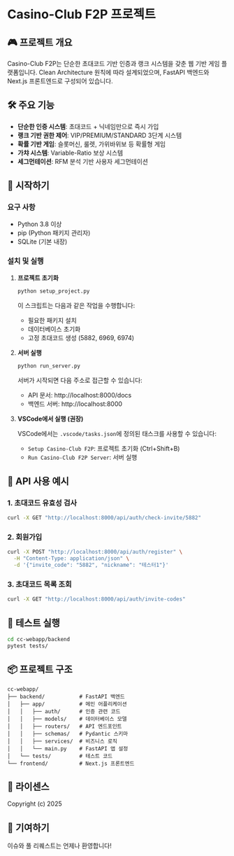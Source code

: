 # Casino-Club F2P 프로젝트

## 🎮 프로젝트 개요

Casino-Club F2P는 단순한 초대코드 기반 인증과 랭크 시스템을 갖춘 웹 기반 게임 플랫폼입니다. Clean Architecture 원칙에 따라 설계되었으며, FastAPI 백엔드와 Next.js 프론트엔드로 구성되어 있습니다.

## 🛠️ 주요 기능

- **단순한 인증 시스템**: 초대코드 + 닉네임만으로 즉시 가입
- **랭크 기반 권한 제어**: VIP/PREMIUM/STANDARD 3단계 시스템
- **확률 기반 게임**: 슬롯머신, 룰렛, 가위바위보 등 확률형 게임
- **가챠 시스템**: Variable-Ratio 보상 시스템
- **세그먼테이션**: RFM 분석 기반 사용자 세그먼테이션

## 🚀 시작하기

### 요구 사항

- Python 3.8 이상
- pip (Python 패키지 관리자)
- SQLite (기본 내장)

### 설치 및 실행

1. **프로젝트 초기화**

   ```bash
   python setup_project.py
   ```

   이 스크립트는 다음과 같은 작업을 수행합니다:
   - 필요한 패키지 설치
   - 데이터베이스 초기화
   - 고정 초대코드 생성 (5882, 6969, 6974)

2. **서버 실행**

   ```bash
   python run_server.py
   ```

   서버가 시작되면 다음 주소로 접근할 수 있습니다:
   - API 문서: http://localhost:8000/docs
   - 백엔드 서버: http://localhost:8000

3. **VSCode에서 실행 (권장)**

   VSCode에서는 `.vscode/tasks.json`에 정의된 태스크를 사용할 수 있습니다:
   - `Setup Casino-Club F2P`: 프로젝트 초기화 (Ctrl+Shift+B)
   - `Run Casino-Club F2P Server`: 서버 실행

## 📝 API 사용 예시

### 1. 초대코드 유효성 검사

```bash
curl -X GET "http://localhost:8000/api/auth/check-invite/5882"
```

### 2. 회원가입

```bash
curl -X POST "http://localhost:8000/api/auth/register" \
  -H "Content-Type: application/json" \
  -d '{"invite_code": "5882", "nickname": "테스터1"}'
```

### 3. 초대코드 목록 조회

```bash
curl -X GET "http://localhost:8000/api/auth/invite-codes"
```

## 🧪 테스트 실행

```bash
cd cc-webapp/backend
pytest tests/
```

## 📦 프로젝트 구조

```
cc-webapp/
├── backend/           # FastAPI 백엔드
│   ├── app/           # 메인 어플리케이션
│   │   ├── auth/      # 인증 관련 코드
│   │   ├── models/    # 데이터베이스 모델
│   │   ├── routers/   # API 엔드포인트
│   │   ├── schemas/   # Pydantic 스키마
│   │   ├── services/  # 비즈니스 로직
│   │   └── main.py    # FastAPI 앱 설정
│   └── tests/         # 테스트 코드
└── frontend/          # Next.js 프론트엔드
```

## 📄 라이센스

Copyright (c) 2025

## 👥 기여하기

이슈와 풀 리퀘스트는 언제나 환영합니다!

